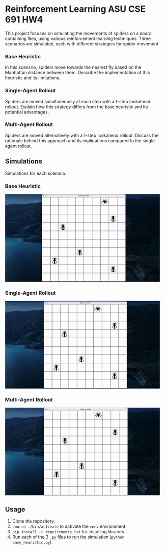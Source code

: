 # Reinforcement Learning ASU CSE 691 HW4

This project focuses on simulating the movements of spiders on a board containing flies, using various reinforcement learning techniques. Three scenarios are simulated, each with different strategies for spider movement.


### Base Heuristic

In this scenario, spiders move towards the nearest fly based on the Manhattan distance between them. Describe the implementation of this heuristic and its limitations.

### Single-Agent Rollout

Spiders are moved simultaneously at each step with a 1-step lookahead rollout. Explain how this strategy differs from the base heuristic and its potential advantages.

### Multi-Agent Rollout

Spiders are moved alternatively with a 1-step lookahead rollout. Discuss the rationale behind this approach and its implications compared to the single-agent rollout.

## Simulations

Simulations for each scenario:

### Base Heuristic

![Base Heuristic Simulation](assets/base-heuristic.gif)

### Single-Agent Rollout

![Single Agent Rollout Simulation](assets/singleagent-rollout.gif)

### Multi-Agent Rollout

![Multi-Agent Rollout Simulation](assets/multiagent-rollout.gif)

## Usage
1) Clone the repository.
2) `source ./bin/activate` to activate the `venv` envrionment.
2) `pip install -r requirements.txt` for installing libraries.
3) Run each of the 3 `.py` files to run the simulation (`python base_heuristic.py`).
